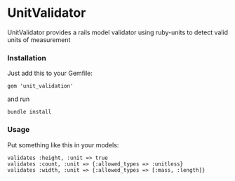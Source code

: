 # UnitValidator

UnitValidator provides a rails model validator using ruby-units to detect valid units of measurement 

### Installation

Just add this to your Gemfile:

    gem 'unit_validation'

and run

    bundle install

### Usage

Put something like this in your models:

    validates :height, :unit => true
    validates :count, :unit => {:allowed_types => :unitless}
    validates :width, :unit => {:allowed_types => [:mass, :length]}

